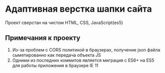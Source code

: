 # Адаптивная верстка шапки сайта

Проект сверстан на чистом HTML, CSS, JavaScript(es5)

## Примечания к проекту

1. Из-за проблем с CORS политикой в браузерах, получение json файла сыметированно как передача объекта JS
2. Одними из последних коммитов является миграция с ES6+ на ES5 для работы приложения в браузере IE 11
